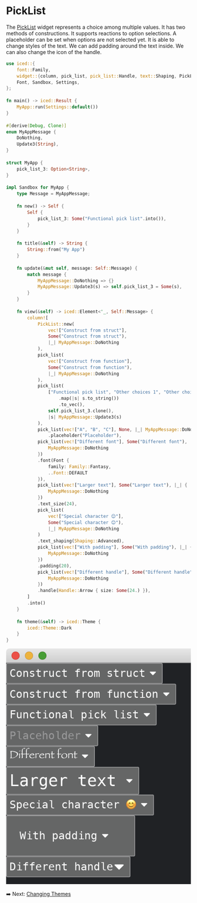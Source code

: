 # PickList

The [PickList](https://docs.iced.rs/iced/widget/pick_list/struct.PickList.html) widget represents a choice among multiple values.
It has two methods of constructions.
It supports reactions to option selections.
A placeholder can be set when options are not selected yet.
It is able to change styles of the text.
We can add padding around the text inside.
We can also change the icon of the handle.

```rust
use iced::{
    font::Family,
    widget::{column, pick_list, pick_list::Handle, text::Shaping, PickList},
    Font, Sandbox, Settings,
};

fn main() -> iced::Result {
    MyApp::run(Settings::default())
}

#[derive(Debug, Clone)]
enum MyAppMessage {
    DoNothing,
    Update3(String),
}

struct MyApp {
    pick_list_3: Option<String>,
}

impl Sandbox for MyApp {
    type Message = MyAppMessage;

    fn new() -> Self {
        Self {
            pick_list_3: Some("Functional pick list".into()),
        }
    }

    fn title(&self) -> String {
        String::from("My App")
    }

    fn update(&mut self, message: Self::Message) {
        match message {
            MyAppMessage::DoNothing => {}
            MyAppMessage::Update3(s) => self.pick_list_3 = Some(s),
        }
    }

    fn view(&self) -> iced::Element<'_, Self::Message> {
        column![
            PickList::new(
                vec!["Construct from struct"],
                Some("Construct from struct"),
                |_| MyAppMessage::DoNothing
            ),
            pick_list(
                vec!["Construct from function"],
                Some("Construct from function"),
                |_| MyAppMessage::DoNothing
            ),
            pick_list(
                ["Functional pick list", "Other choices 1", "Other choices 2"]
                    .map(|s| s.to_string())
                    .to_vec(),
                self.pick_list_3.clone(),
                |s| MyAppMessage::Update3(s)
            ),
            pick_list(vec!["A", "B", "C"], None, |_| MyAppMessage::DoNothing)
                .placeholder("Placeholder"),
            pick_list(vec!["Different font"], Some("Different font"), |_| {
                MyAppMessage::DoNothing
            })
            .font(Font {
                family: Family::Fantasy,
                ..Font::DEFAULT
            }),
            pick_list(vec!["Larger text"], Some("Larger text"), |_| {
                MyAppMessage::DoNothing
            })
            .text_size(24),
            pick_list(
                vec!["Special character 😊"],
                Some("Special character 😊"),
                |_| MyAppMessage::DoNothing
            )
            .text_shaping(Shaping::Advanced),
            pick_list(vec!["With padding"], Some("With padding"), |_| {
                MyAppMessage::DoNothing
            })
            .padding(20),
            pick_list(vec!["Different handle"], Some("Different handle"), |_| {
                MyAppMessage::DoNothing
            })
            .handle(Handle::Arrow { size: Some(24.) }),
        ]
        .into()
    }

    fn theme(&self) -> iced::Theme {
        iced::Theme::Dark
    }
}
```

![PickList](./pic/picklist.png)

:arrow_right:  Next: [Changing Themes](./changing_themes.md)
